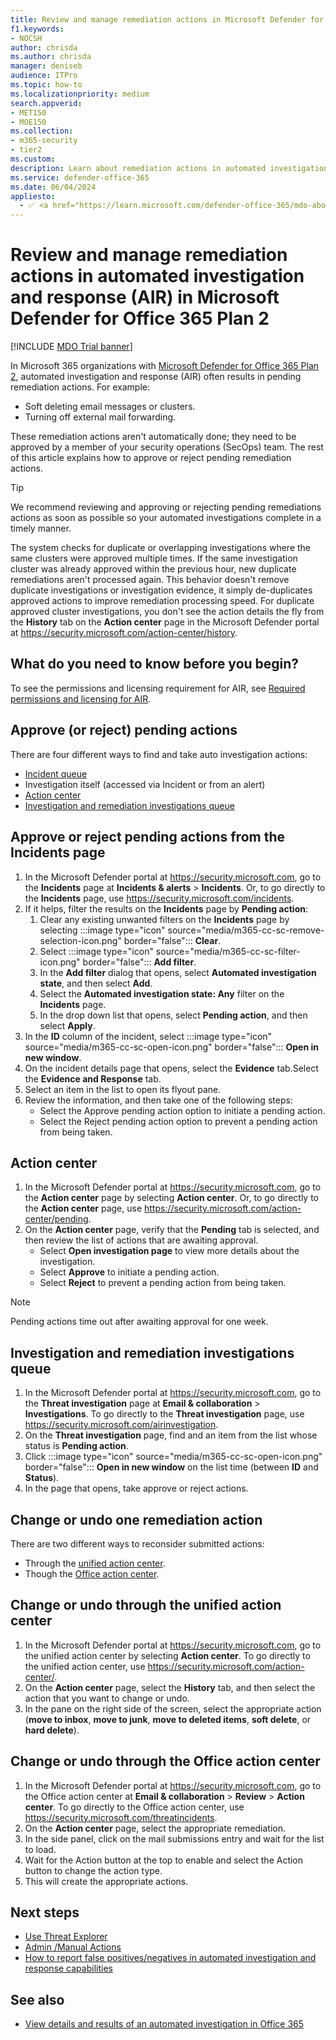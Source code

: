 ```yaml
---
title: Review and manage remediation actions in Microsoft Defender for Office 365
f1.keywords:
- NOCSH
author: chrisda
ms.author: chrisda
manager: deniseb
audience: ITPro
ms.topic: how-to
ms.localizationpriority: medium
search.appverid:
- MET150
- MOE150
ms.collection:
- m365-security
- tier2
ms.custom:
description: Learn about remediation actions in automated investigation and response capabilities in Microsoft Defender for Office 365 Plan 2.
ms.service: defender-office-365
ms.date: 06/04/2024
appliesto:
  - ✅ <a href="https://learn.microsoft.com/defender-office-365/mdo-about#defender-for-office-365-plan-1-vs-plan-2-cheat-sheet" target="_blank">Microsoft Defender for Office 365 Plan 2</a>
---
```


# Review and manage remediation actions in automated investigation and response (AIR) in Microsoft Defender for Office 365 Plan 2

[!INCLUDE [MDO Trial banner](../includes/mdo-trial-banner.md)]

In Microsoft 365 organizations with [Microsoft Defender for Office 365 Plan 2](mdo-about.md#defender-for-office-365-plan-1-vs-plan-2-cheat-sheet), automated investigation and response (AIR) often results in pending remediation actions. For example:

- Soft deleting email messages or clusters.
- Turning off external mail forwarding.

These remediation actions aren't automatically done; they need to be approved by a member of your security operations (SecOps) team. The rest of this article explains how to approve or reject pending remediation actions.

> [!TIP]
> We recommend reviewing and approving or rejecting pending remediations actions as soon as possible so your automated investigations complete in a timely manner.
>
> The system checks for duplicate or overlapping investigations where the same clusters were approved multiple times. If the same investigation cluster was already approved within the previous hour, new duplicate remediations aren't processed again. This behavior doesn't remove duplicate investigations or investigation evidence, it simply de-duplicates approved actions to improve remediation processing speed. For duplicate approved cluster investigations, you don't see the action details the fly from the **History** tab on the **Action center** page in the Microsoft Defender portal at <https://security.microsoft.com/action-center/history>.

## What do you need to know before you begin?

To see the permissions and licensing requirement for AIR, see [Required permissions and licensing for AIR](air-about.md#required-permissions-and-licensing-for-air).

## Approve (or reject) pending actions

There are four different ways to find and take auto investigation actions:

- [Incident queue](https://security.microsoft.com/incidents)
- Investigation itself (accessed via Incident or from an alert)
- [Action center](https://security.microsoft.com/action-center/pending)
- [Investigation and remediation investigations queue](https://security.microsoft.com/airinvestigation)

## Approve or reject pending actions from the Incidents page

1. In the Microsoft Defender portal at <https://security.microsoft.com>, go to the **Incidents** page at **Incidents & alerts** \> **Incidents**. Or, to go directly to the **Incidents** page, use <https://security.microsoft.com/incidents>.
2. If it helps, filter the results on the **Incidents** page by **Pending action**:
   1. Clear any existing unwanted filters on the **Incidents** page by selecting :::image type="icon" source="media/m365-cc-sc-remove-selection-icon.png" border="false"::: **Clear**.
   2. Select :::image type="icon" source="media/m365-cc-sc-filter-icon.png" border="false"::: **Add filter**.
   3. In the **Add filter** dialog that opens, select **Automated investigation state**, and then select **Add**.
   4. Select the **Automated investigation state: Any** filter on the **Incidents** page.
   5. In the drop down list that opens, select **Pending action**, and then select **Apply**.
3. In the **ID** column of the incident, select :::image type="icon" source="media/m365-cc-sc-open-icon.png" border="false"::: **Open in new window**.
4. On the incident details page that opens, select the **Evidence** tab.Select the **Evidence and Response** tab.
5. Select an item in the list to open its flyout pane.
6. Review the information, and then take one of the following steps:
   - Select the Approve pending action option to initiate a pending action.
   - Select the Reject pending action option to prevent a pending action from being taken.

## Action center

1. In the Microsoft Defender portal at <https://security.microsoft.com>, go to the **Action center** page by selecting **Action center**. Or, to go directly to the **Action center** page, use <https://security.microsoft.com/action-center/pending>.
2. On the **Action center** page, verify that the **Pending** tab is selected, and then review the list of actions that are awaiting approval.
   - Select **Open investigation page** to view more details about the investigation.
   - Select **Approve** to initiate a pending action.
   - Select **Reject** to prevent a pending action from being taken.

> [!NOTE]
> Pending actions time out after awaiting approval for one week.

## Investigation and remediation investigations queue

1. In the Microsoft Defender portal at <https://security.microsoft.com>, go to the **Threat investigation** page at **Email & collaboration** \> **Investigations**. To go directly to the **Threat investigation** page, use <https://security.microsoft.com/airinvestigation>.
2. On the **Threat investigation** page, find and an item from the list whose status is **Pending action**.
3. Click :::image type="icon" source="media/m365-cc-sc-open-icon.png" border="false"::: **Open in new window** on the list time (between **ID** and **Status**).
4. In the page that opens, take approve or reject actions.

## Change or undo one remediation action

There are two different ways to reconsider submitted actions:

- Through the [unified action center](https://security.microsoft.com/action-center).
- Though the [Office action center](https://security.microsoft.com/threatincidents).

## Change or undo through the unified action center

1. In the Microsoft Defender portal at <https://security.microsoft.com>, go to the unified action center by selecting **Action center**. To go directly to the unified action center, use <https://security.microsoft.com/action-center/>.
2. On the **Action center** page, select the **History** tab, and then select the action that you want to change or undo.
3. In the pane on the right side of the screen, select the appropriate action (**move to inbox**, **move to junk**, **move to deleted items**, **soft delete**, or **hard delete**).

## Change or undo through the Office action center

1. In the Microsoft Defender portal at <https://security.microsoft.com>, go to the Office action center at **Email & collaboration** \> **Review** \> **Action center**. To go directly to the Office action center, use <https://security.microsoft.com/threatincidents>.
2. On the **Action center** page, select the appropriate remediation.
3. In the side panel, click on the mail submissions entry and wait for the list to load.
4. Wait for the Action button at the top to enable and select the Action button to change the action type.
5. This will create the appropriate actions.

## Next steps

- [Use Threat Explorer](threat-explorer-real-time-detections-about.md)
- [Admin /Manual Actions](remediate-malicious-email-delivered-office-365.md)
- [How to report false positives/negatives in automated investigation and response capabilities](air-report-false-positives-negatives.md)

## See also

- [View details and results of an automated investigation in Office 365](air-view-investigation-results.md)
